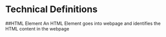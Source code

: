 # Technical Definitions

##HTML Element
An HTML Element goes into webpage and identifies the HTML content in the webpage

